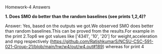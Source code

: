 Homework-4 Answers

**1. Does SMO do better than the random baselines (see prints 1,2,4)?**

Answer: Yes, based on the outputs we got.We observed SMO does better than random baselines.This can be proved from the results.For example in the print 2.Top6 we got values like ['4341', '10', '20'] for weight,acceleration and mpg respectively (https://github.com/RatishkumarS/NCSU-CSC-591-021-Group-21/blob/main/hw/w4/out/w4.out#189) whereas for print 4
